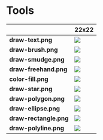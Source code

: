 # Tools
| |**22x22**|
|-|-|
|**draw-text.png**|![](22/draw-text.png.png)|
|**draw-brush.png**|![](22/draw-brush.png.png)|
|**draw-smudge.png**|![](22/draw-smudge.png.png)|
|**draw-freehand.png**|![](22/draw-freehand.png.png)|
|**color-fill.png**|![](22/color-fill.png.png)|
|**draw-star.png**|![](22/draw-star.png.png)|
|**draw-polygon.png**|![](22/draw-polygon.png.png)|
|**draw-ellipse.png**|![](22/draw-ellipse.png.png)|
|**draw-rectangle.png**|![](22/draw-rectangle.png.png)|
|**draw-polyline.png**|![](22/draw-polyline.png.png)|

